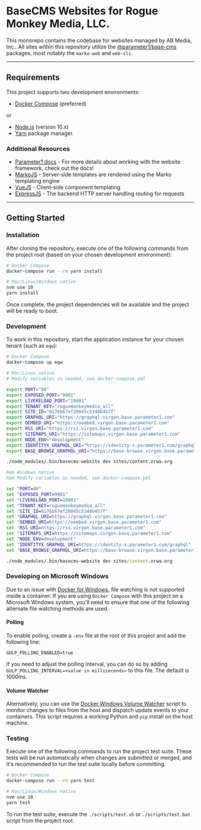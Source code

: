 # BaseCMS Websites for Rogue Monkey Media, LLC.
This monorepo contains the codebase for websites managed by AB Media, Inc.. All sites within this repository utilize the [@parameter1/base-cms](https://github.com/parameter1/base-cms) packages, most notably the `marko-web` and `web-cli`.

----
## Requirements
This project supports two development environments:
- [Docker Compose](https://docs.docker.com/compose/) (preferred)

or
- [Node.js](https://nodejs.org) (version 10.x)
- [Yarn](https://yarnpkg.com) package manager.

### Additional Resources

- [Parameter1 docs](https://docs.parameter1.com) - For more details about working with the website framework, check out the docs!
- [MarkoJS](https://markojs.com/docs/getting-started/) - Server-side templates are rendered using the Marko templating engine
- [VueJS](https://vuejs.org) - Client-side component templating
- [ExpressJS](https://expressjs.com) - The backend HTTP server handling routing for requests

----
## Getting Started
### Installation
After cloning the repository, execute one of the following commands from the project root (based on your chosen development environment):
```sh
# Docker Compose
docker-compose run --rm yarn install
```

```sh
# Mac/Linux/Windows native
nvm use 10
yarn install
```
Once complete, the project dependencies will be available and the project will be ready to boot.

### Development
To work in this repository, start the application instance for your chosen tenant (such as `eqw`):
```sh
# Docker Compose
docker-compose up eqw
```

```sh
# Mac/Linux native
# Modify variables as needed, see docker-compose.yml

export PORT="80"
export EXPOSED_PORT="9901"
export LIVERELOAD_PORT="19901"
export TENANT_KEY="roguemonkeymedia_all"
export SITE_ID="6176b67ef20045c5348b457f"
export GRAPHQL_URI="https://graphql.virgon.base.parameter1.com"
export OEMBED_URI="https://oembed.virgon.base.parameter1.com"
export RSS_URI="https://rss.virgon.base.parameter1.com"
export SITEMAPS_URI="https://sitemaps.virgon.base.parameter1.com"
export NODE_ENV="development"
export IDENTITYX_GRAPHQL_URI="https://identity-x.parameter1.com/graphql"
export BASE_BROWSE_GRAPHQL_URI="https://base-browse.virgon.base.parameter1.com/graphql"

./node_modules/.bin/basecms-website dev sites/content.nrwa.org
```

```bat
Rem Windows native
Rem Modify variables as needed, see docker-compose.yml

set "PORT=80"
set "EXPOSED_PORT=9901"
set "LIVERELOAD_PORT=19901"
set "TENANT_KEY=roguemonkeymedia_all"
set "SITE_ID=6176b67ef20045c5348b457f"
set "GRAPHQL_URI=https://graphql.virgon.base.parameter1.com"
set "OEMBED_URI=https://oembed.virgon.base.parameter1.com"
set "RSS_URI=https://rss.virgon.base.parameter1.com"
set "SITEMAPS_URI=https://sitemaps.virgon.base.parameter1.com"
set "NODE_ENV=development"
set "IDENTITYX_GRAPHQL_URI=https://identity-x.parameter1.com/graphql"
set "BASE_BROWSE_GRAPHQL_URI=https://base-browse.virgon.base.parameter1.com/graphql"

./node_modules/.bin/basecms-website dev sites/content.nrwa.org
```

### Developing on Microsoft Windows

Due to an issue with [Docker for Windows](https://forums.docker.com/t/file-system-watch-does-not-work-with-mounted-volumes/12038/16), file watching is not supported inside a container. If you are using `Docker Compose` with this project on a Microsoft Windows system, you'll need to ensure that one of the following alternate file watching methods are used.

#### Polling
To enable polling, create a `.env` file at the root of this project and add the following line:
```
GULP_POLLING_ENABLED=true
```

If you need to adjust the polling interval, you can do so by adding `GULP_POLLING_INTERVAL=<value in milliseconds>` to this file. The default is 1000ms.

#### Volume Watcher
Alternatively, you can use the [Docker Windows Volume Watcher](https://github.com/merofeev/docker-windows-volume-watcher) script to monitor changes to files from the host and dispatch update events to your containers. This script requires a working Python and `pip` install on the host machine.

### Testing
Execute one of the following commands to run the project test suite. These tests will be run automatically when changes are submitted or merged, and it's recommended to run the test suite locally before committing.

```sh
# Docker Compose
docker-compose run --rm yarn test
```

```sh
# Mac/Linux/Windows native
nvm use 10
yarn test
```

To run the test suite, execute the `./scripts/test.sh` or `./scripts/test.bat` script from the project root.
